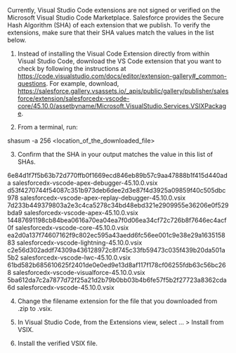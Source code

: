Currently, Visual Studio Code extensions are not signed or verified on the
Microsoft Visual Studio Code Marketplace. Salesforce provides the Secure Hash
Algorithm (SHA) of each extension that we publish. To verify the extensions,
make sure that their SHA values match the values in the list below.

1. Instead of installing the Visual Code Extension directly from within Visual
   Studio Code, download the VS Code extension that you want to check by
   following the instructions at
   https://code.visualstudio.com/docs/editor/extension-gallery#_common-questions.
   For example, download,
   https://salesforce.gallery.vsassets.io/_apis/public/gallery/publisher/salesforce/extension/salesforcedx-vscode-core/45.10.0/assetbyname/Microsoft.VisualStudio.Services.VSIXPackage.

2. From a terminal, run:

shasum -a 256 <location_of_the_downloaded_file>

3. Confirm that the SHA in your output matches the value in this list of SHAs.

6e84d1f7f5b63b72d770ffb0f1669ecd846eb89b57c9aa47888b1f415d440ada  salesforcedx-vscode-apex-debugger-45.10.0.vsix
d53f4270744f54087c351b973deb6dee2d3e87f4d3925a09859f40c505dbc978  salesforcedx-vscode-apex-replay-debugger-45.10.0.vsix
7d233b449379803a2e3c4ca5278c34bd48ebd321e2909955e36206e0f529bda9  salesforcedx-vscode-apex-45.10.0.vsix
14487691198cb84bea0616a70ea04ea7f0d06ea34cf72c726b8f7646ec4acf0f  salesforcedx-vscode-core-45.10.0.vsix
ea2d0a137f74607162f9c802ec595a43aedd6fc56ee001c9e38e29a163515883  salesforcedx-vscode-lightning-45.10.0.vsix
c2e56d302addf74309a436128972c8f745c33fb59473c035f439b20da501a5b2  salesforcedx-vscode-lwc-45.10.0.vsix
61bd582b685610625f2401de0e0ed9e13d8af117f178cf06255fdb63c56bc268  salesforcedx-vscode-visualforce-45.10.0.vsix
5ba612da7c2a7877d72f25a21d2b79b0bb03b4b6fe57f5b2f27723a8362cda6d  salesforcedx-vscode-45.10.0.vsix


4. Change the filename extension for the file that you downloaded from .zip to
.vsix.

5. In Visual Studio Code, from the Extensions view, select ... > Install from
VSIX.

6. Install the verified VSIX file.
